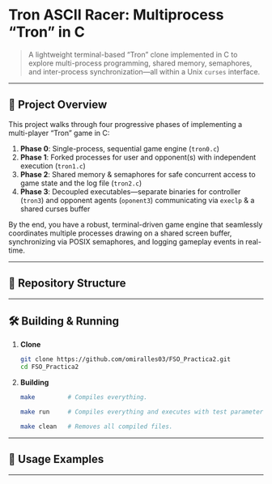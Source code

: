 # Tron ASCII Racer: Multiprocess “Tron” in C

> A lightweight terminal-based “Tron” clone implemented in C to explore multi-process programming, shared memory, semaphores, and inter-process synchronization—all within a Unix `curses` interface.

---

## 🚀 Project Overview

This project walks through four progressive phases of implementing a multi-player “Tron” game in C:

1. **Phase 0**: Single-process, sequential game engine (`tron0.c`)  
2. **Phase 1**: Forked processes for user and opponent(s) with independent execution (`tron1.c`)  
3. **Phase 2**: Shared memory & semaphores for safe concurrent access to game state and the log file (`tron2.c`)  
4. **Phase 3**: Decoupled executables—separate binaries for controller (`tron3`) and opponent agents (`oponent3`) communicating via `execlp` & a shared curses buffer  

By the end, you have a robust, terminal-driven game engine that seamlessly coordinates multiple processes drawing on a shared screen buffer, synchronizing via POSIX semaphores, and logging gameplay events in real-time.

---

## 📁 Repository Structure

---

## 🛠️ Building & Running

1. **Clone**  
   ```bash
   git clone https://github.com/omiralles03/FSO_Practica2.git
   cd FSO_Practica2
    ```

2. **Building**
   ```bash
   make         # Compiles everything.
   ```

   ```bash
   make run     # Compiles everything and executes with test parameters.
   ```

   ```bash
   make clean   # Removes all compiled files.
   ```

---

## 📝 Usage Examples

---

